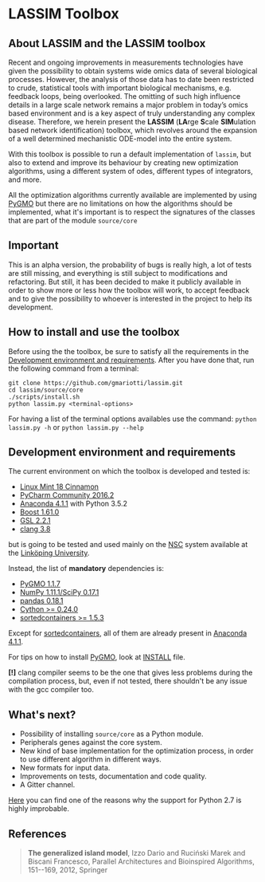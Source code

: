 LASSIM Toolbox
==============

About LASSIM and the LASSIM toolbox
-----------------------------------

Recent and ongoing improvements in measurements technologies have given the possibility 
to obtain systems wide omics data of several biological processes. However, the analysis of 
those data has to date been restricted to crude, statistical tools with important biological 
mechanisms, e.g. feedback loops, being overlooked. The omitting of such high influence details 
in a large scale network remains a major problem in today’s omics based environment and is a 
key aspect of truly understanding any complex disease. Therefore, we herein present the 
**LASSIM** (**LA**rge **S**cale **SIM**ulation based network identification) toolbox, which revolves around the 
expansion of a well determined mechanistic ODE-model into the entire system.

With this toolbox is possible to run a default implementation of `lassim`, but also to
extend and improve its behaviour by creating new optimization algorithms, using a different 
system of odes, different types of integrators, and more.

All the optimization algorithms currently available are implemented by using [PyGMO](http://esa.github.io/pygmo/index.html) but there 
are no limitations on how the algorithms should be implemented, what it's important is to respect
the signatures of the classes that are part of the module `source/core`

Important 
---------

This is an alpha version, the probability of bugs is really high, a lot of tests are still missing, and 
everything is still subject to modifications and refactoring. But still, it has been decided to make it
publicly available in order to show more or less how the toolbox will work, to accept feedback and
to give the possibility to whoever is interested in the project to help its development.

How to install and use the toolbox
----------------------------------
Before using the the toolbox, be sure to satisfy all the requirements in the [Development environment and requirements](#development-environment-and-requirements). After you have done that, run the following command from a terminal:
```
git clone https://github.com/gmariotti/lassim.git
cd lassim/source/core
./scripts/install.sh
python lassim.py <terminal-options>
```

For having a list of the terminal options availables use the command:
`python lassim.py -h` or `python lassim.py --help`

Development environment and requirements
----------------------------------------
The current environment on which the toolbox is developed and tested is:

- [Linux Mint 18 Cinnamon](https://linuxmint.com/)
- [PyCharm Community 2016.2](https://www.jetbrains.com/pycharm/)
- [Anaconda 4.1.1](https://anaconda.org/) with Python 3.5.2
- [Boost 1.61.0](http://www.boost.org)
- [GSL 2.2.1](http://ftp.acc.umu.se/mirror/gnu.org/gnu/gsl/)
- [clang 3.8](http://clang.llvm.org/)

but is going to be tested and used mainly on the [NSC](https://www.nsc.liu.se) system available at the [Linköping University](http://liu.se/?l=en).

Instead, the list of **mandatory** dependencies is:

- [PyGMO 1.1.7](http://esa.github.io/pygmo/index.html)
- [NumPy 1.11.1/SciPy 0.17.1](http://www.scipy.org/)
- [pandas 0.18.1](http://pandas.pydata.org/)
- [Cython >= 0.24.0](http://cython.org/)
- [sortedcontainers >= 1.5.3](http://www.grantjenks.com/docs/sortedcontainers/)

Except for [sortedcontainers](http://www.grantjenks.com/docs/sortedcontainers/), all of them are already present in [Anaconda 4.1.1](https://anaconda.org/).

For tips on how to install [PyGMO](http://esa.github.io/pygmo/index.html), look at [INSTALL](INSTALL.md) file.

**[!]** clang compiler seems to be the one that gives less problems during the compilation process, 
but, even if not tested, there shouldn't be any issue with the gcc compiler too.

What's next?
------------

- Possibility of installing `source/core` as a Python module.
- Peripherals genes against the core system.
- New kind of base implementation for the optimization process, in order to use different algorithm 
in different ways.
- New formats for input data.
- Improvements on tests, documentation and code quality.
- A Gitter channel.

[Here](https://python3statement.github.io/) you can find one of the reasons why the support for Python 2.7 is highly improbable.

References
----------
> **The generalized island model**, Izzo Dario and Ruci&#324;ski Marek and Biscani Francesco, Parallel Architectures and Bioinspired Algorithms, 151--169, 2012, Springer 